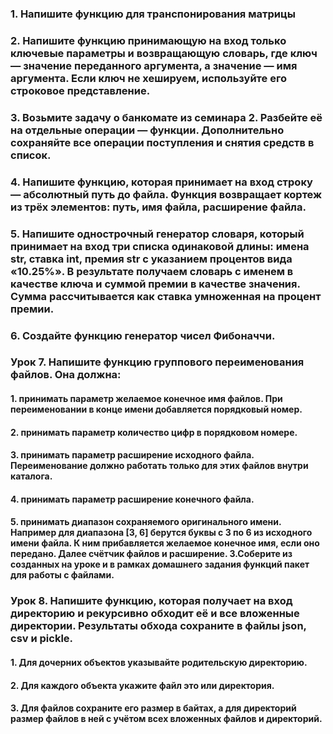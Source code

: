 ### 1. Напишите функцию для транспонирования матрицы 

### 2. Напишите функцию принимающую на вход только ключевые параметры и возвращающую словарь, где ключ — значение переданного аргумента, а значение — имя аргумента. Если ключ не хешируем, используйте его строковое представление. 

### 3. Возьмите задачу о банкомате из семинара 2. Разбейте её на отдельные операции — функции. Дополнительно сохраняйте все операции поступления и снятия средств в список.

### 4. Напишите функцию, которая принимает на вход строку — абсолютный путь до файла. Функция возвращает кортеж из трёх элементов: путь, имя файла, расширение файла.

### 5. Напишите однострочный генератор словаря, который принимает на вход три списка одинаковой длины: имена str, ставка int, премия str с указанием процентов вида «10.25%». В результате получаем словарь с именем в качестве ключа и суммой премии в качестве значения. Сумма рассчитывается как ставка умноженная на процент премии.

### 6. Создайте функцию генератор чисел Фибоначчи.

### Урок 7. Напишите функцию группового переименования файлов. Она должна:
#### 1. принимать параметр желаемое конечное имя файлов. При переименовании в конце имени добавляется порядковый номер.
#### 2. принимать параметр количество цифр в порядковом номере.
#### 3. принимать параметр расширение исходного файла. Переименование должно работать только для этих файлов внутри каталога.
#### 4. принимать параметр расширение конечного файла.
#### 5. принимать диапазон сохраняемого оригинального имени. Например для диапазона [3, 6] берутся буквы с 3 по 6 из исходного имени файла. К ним прибавляется желаемое конечное имя, если оно передано. Далее счётчик файлов и расширение. 3.Соберите из созданных на уроке и в рамках домашнего задания функций пакет для работы с файлами.

### Урок 8. Напишите функцию, которая получает на вход директорию и рекурсивно обходит её и все вложенные директории. Результаты обхода сохраните в файлы json, csv и pickle.
#### 1. Для дочерних объектов указывайте родительскую директорию.
#### 2. Для каждого объекта укажите файл это или директория.
#### 3. Для файлов сохраните его размер в байтах, а для директорий размер файлов в ней с учётом всех вложенных файлов и директорий.